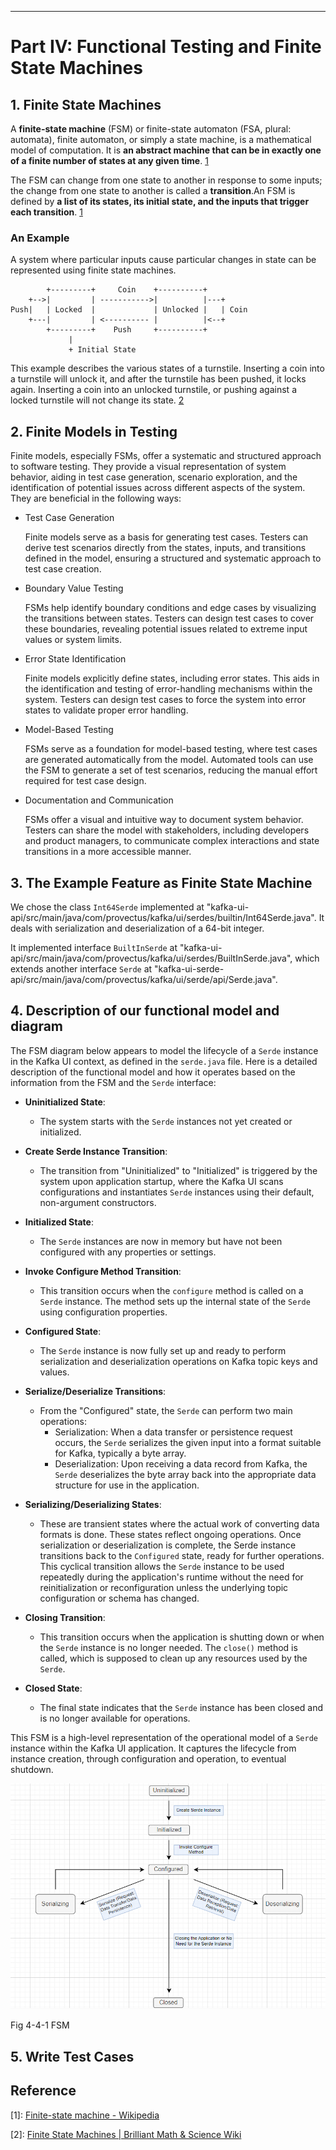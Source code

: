 
---

# Part IV: Functional Testing and Finite State Machines

## 1. Finite State Machines

A **finite-state machine** (FSM) or finite-state automaton (FSA, plural: automata), finite automaton, or simply a state machine, is a mathematical model of computation. It is __an abstract machine that can be in exactly one of a finite number of states at any given time__. [1](https://en.wikipedia.org/wiki/Finite-state_machine)

The FSM can change from one state to another in response to some inputs; the change from one state to another is called a **transition**.An FSM is defined by __a list of its states, its initial state, and the inputs that trigger each transition__. [1](https://en.wikipedia.org/wiki/Finite-state_machine)

### An Example

A system where particular inputs cause particular changes in state can be represented using finite state machines. 

```
        +---------+     Coin    +----------+
    +-->|         | ----------->|          |---+
Push|   | Locked  |             | Unlocked |   | Coin
    +---|         | <---------- |          |<--+
        +---------+    Push     +----------+
             |
             + Initial State
```

This example describes the various states of a turnstile. Inserting a coin into a turnstile will unlock it, and after the turnstile has been pushed, it locks again. Inserting a coin into an unlocked turnstile, or pushing against a locked turnstile will not change its state. [2](https://brilliant.org/wiki/finite-state-machines/)

## 2. Finite Models in Testing
Finite models, especially FSMs, offer a systematic and structured approach to software testing. 
They provide a visual representation of system behavior, aiding in test case generation, scenario exploration, and the identification of potential issues across different aspects of the system.
They are beneficial in the following ways:


- Test Case Generation

    Finite models serve as a basis for generating test cases. Testers can derive test scenarios directly from the states, inputs, and transitions defined in the model, ensuring a structured and systematic approach to test case creation.

- Boundary Value Testing

    FSMs help identify boundary conditions and edge cases by visualizing the transitions between states. Testers can design test cases to cover these boundaries, revealing potential issues related to extreme input values or system limits.

- Error State Identification

    Finite models explicitly define states, including error states. This aids in the identification and testing of error-handling mechanisms within the system. Testers can design test cases to force the system into error states to validate proper error handling.

- Model-Based Testing

    FSMs serve as a foundation for model-based testing, where test cases are generated automatically from the model. Automated tools can use the FSM to generate a set of test scenarios, reducing the manual effort required for test case design.

- Documentation and Communication

    FSMs offer a visual and intuitive way to document system behavior. Testers can share the model with stakeholders, including developers and product managers, to communicate complex interactions and state transitions in a more accessible manner.


## 3. The Example Feature as Finite State Machine

We chose the class `Int64Serde` implemented at "kafka-ui-api/src/main/java/com/provectus/kafka/ui/serdes/builtin/Int64Serde.java".
It deals with serialization and deserialization of a 64-bit integer.

It implemented interface `BuiltInSerde` at "kafka-ui-api/src/main/java/com/provectus/kafka/ui/serdes/BuiltInSerde.java", which extends another interface `Serde` at "kafka-ui-serde-api/src/main/java/com/provectus/kafka/ui/serde/api/Serde.java".

## 4. Description of our functional model and diagram

The FSM diagram below appears to model the lifecycle of a `Serde` instance in the Kafka UI context, as defined in the `serde.java` file. Here is a detailed description of the functional model and how it operates based on the information from the FSM and the `Serde` interface:
- **Uninitialized State**:
    - The system starts with the `Serde` instances not yet created or initialized.
  
- **Create Serde Instance Transition**:
    - The transition from "Uninitialized" to "Initialized" is triggered by the system upon application startup, where the Kafka UI scans configurations and instantiates `Serde` instances using their default, non-argument constructors.
  
- **Initialized State**:
    - The `Serde` instances are now in memory but have not been configured with any properties or settings.
  
- **Invoke Configure Method Transition**:
    - This transition occurs when the `configure` method is called on a `Serde` instance. The method sets up the internal state of the `Serde` using configuration properties.
  
- **Configured State**:
    - The `Serde` instance is now fully set up and ready to perform serialization and deserialization operations on Kafka topic keys and values.

- **Serialize/Deserialize Transitions**:
    - From the "Configured" state, the `Serde` can perform two main operations:
        - Serialization: When a data transfer or persistence request occurs, the `Serde` serializes the given input into a format suitable for Kafka, typically a byte array.
        - Deserialization: Upon receiving a data record from Kafka, the `Serde` deserializes the byte array back into the appropriate data structure for use in the application.

- **Serializing/Deserializing States**:
    - These are transient states where the actual work of converting data formats is done. These states reflect ongoing operations. Once serialization or deserialization is complete, the Serde instance transitions back to the `Configured` state, ready for further operations. This cyclical transition allows the `Serde` instance to be used repeatedly during the application's runtime without the need for reinitialization or reconfiguration unless the underlying topic configuration or schema has changed.

- **Closing Transition**:
    - This transition occurs when the application is shutting down or when the `Serde` instance is no longer needed. The `close()` method is called, which is supposed to clean up any resources used by the `Serde`.

- **Closed State**:
    - The final state indicates that the `Serde` instance has been closed and is no longer available for operations.

This FSM is a high-level representation of the operational model of a `Serde` instance within the Kafka UI application. It captures the lifecycle from instance creation, through configuration and operation, to eventual shutdown.

![Fig 4-4-1 FSM](Fig/Untitled%202.png)

Fig 4-4-1 FSM

## 5. Write Test Cases


## Reference

[1]: [Finite-state machine - Wikipedia](https://en.wikipedia.org/wiki/Finite-state_machine)

[2]: [Finite State Machines | Brilliant Math & Science Wiki](https://brilliant.org/wiki/finite-state-machines/)

